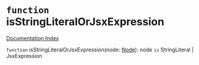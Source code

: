 # `function` isStringLiteralOrJsxExpression

[Documentation Index](../README.md)

`function` isStringLiteralOrJsxExpression(node: [Node](../private.interface.Node/README.md)): node `is` StringLiteral | JsxExpression